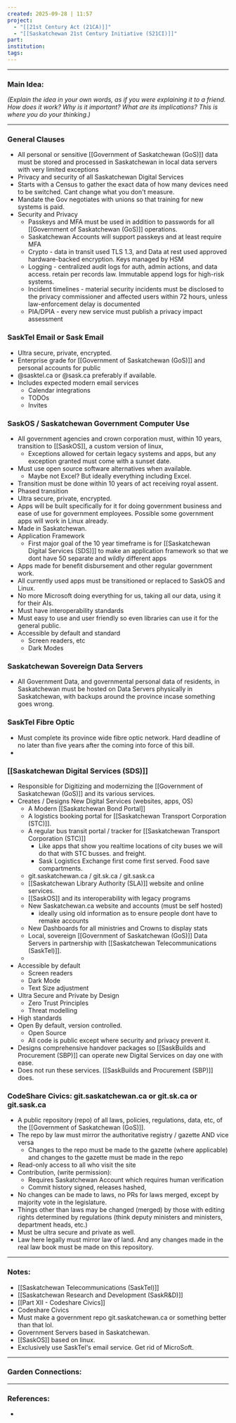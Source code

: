 ```yaml
---
created: 2025-09-28 | 11:57
project:
  - "[[21st Century Act (21CA)]]"
  - "[[Saskatchewan 21st Century Initiative (S21CI)]]"
part:
institution:
tags:
---
```

---
### Main Idea:

*(Explain the idea in your own words, as if you were explaining it to a friend. How does it work? Why is it important? What are its implications? This is where you do your thinking.)*

--- 

### General Clauses

- All personal or sensitive [[Government of Saskatchewan (GoS)]] data must be stored and processed in Saskatchewan in local data servers with very limited exceptions
- Privacy and security of all Saskatchewan Digital Services 
- Starts with a Census to gather the exact data of how many devices need to be switched. Cant change what you don't measure. 
- Mandate the Gov negotiates with unions so that training for new systems is paid. 
- Security and Privacy 
	- Passkeys and MFA must be used in addition to passwords for all [[Government of Saskatchewan (GoS)]] operations. 
	- Saskatchewan Accounts will support passkeys and at least require MFA 
	- Crypto - data in transit used TLS 1.3, and Data at rest used approved hardware-backed encryption. Keys managed by HSM 
	- Logging - centralized audit logs for auth, admin actions, and data access. retain per records law. Immutable append logs for high-risk systems. 
	- Incident timelines - material security incidents must be disclosed to the privacy commissioner and affected users within 72 hours, unless law-enforcement delay is documented 
	- PIA/DPIA - every new service must publish a privacy impact assessment 


### SaskTel Email or Sask Email 

- Ultra secure, private, encrypted. 
- Enterprise grade for [[Government of Saskatchewan (GoS)]] and personal accounts for public 
- @sasktel.ca or @sask.ca preferably if available. 
- Includes expected modern email services
	- Calendar integrations
	- TODOs
	- Invites

### SaskOS / Saskatchewan Government Computer Use

- All government agencies and crown corporation must, within 10 years, transition to [[SaskOS]], a custom version of linux, 
	- Exceptions allowed for certain legacy systems and apps, but any exception granted must come with a sunset date. 
- Must use open source software alternatives when available.
	- Maybe not Excel? But ideally everything including Excel. 
- Transition must be done within 10 years of act receiving royal assent. 
- Phased transition 
- Ultra secure, private, encrypted. 
- Apps will be built specifically for it for doing government business and ease of use for government employees. Possible some government apps will work in Linux already. 
- Made in Saskatchewan.
- Application Framework
	- First major goal of the 10 year timeframe is for [[Saskatchewan Digital Services (SDS)]] to make an application framework so that we dont have 50 separate and wildly different apps
- Apps made for benefit disbursement and other regular government work.
- All currently used apps must be transitioned or replaced to SaskOS and Linux. 
- No more Microsoft doing everything for us, taking all our data, using it for their AIs. 
- Must have interoperability standards 
- Must easy to use and user friendly so even libraries can use it for the general public. 
- Accessible by default and standard
	- Screen readers, etc
	- Dark Modes

### Saskatchewan Sovereign Data Servers 

- All Government Data, and governmental personal data of residents, in Saskatchewan must be hosted on Data Servers physically in Saskatchewan, with backups around the province incase something goes wrong. 

### SaskTel Fibre Optic

- Must complete its province wide fibre optic network. Hard deadline of no later than five years after the coming into force of this bill. 
- 
### [[Saskatchewan Digital Services (SDS)]] 

- Responsible for Digitizing and modernizing the [[Government of Saskatchewan (GoS)]] and its various services. 
- Creates / Designs New Digital Services (websites, apps, OS)
	- A Modern [[Saskatchewan Bond Portal]] 
	- A logistics booking portal for [[Saskatchewan Transport Corporation (STC)]].
	- A regular bus transit portal / tracker for [[Saskatchewan Transport Corporation (STC)]]
		- Like apps that show you realtime locations of city buses we will do that with STC busses. and freight. 
		- Sask Logistics Exchange first come first served. Food save compartments. 
	- git.saskatchewan.ca / git.sk.ca / git.sask.ca
	- [[Saskatchewan Library Authority (SLA)]] website and online services. 
	- [[SaskOS]] and its interoperability with legacy programs 
	- New Saskatchewan.ca website and accounts (must be self hosted)
		- ideally using old information as to ensure people dont have to remake accounts
	- New Dashboards for all ministries and Crowns to display stats
	- Local, sovereign [[Government of Saskatchewan (GoS)]] Data Servers in partnership with [[Saskatchewan Telecommunications (SaskTel)]]. 
	- 
- Accessible by default
	- Screen readers
	- Dark Mode
	- Text Size adjustment
- Ultra Secure and Private by Design
	- Zero Trust Principles
	- Threat modelling 
- High standards
- Open By default, version controlled. 
	- Open Source
	- All code is public except where security and privacy prevent it. 
- Designs comprehensive handover packages so [[SaskBuilds and Procurement (SBP)]] can operate new Digital Services on day one with ease. 
- Does not run these services. [[SaskBuilds and Procurement (SBP)]] does. 

### CodeShare Civics: git.saskatchewan.ca or git.sk.ca or git.sask.ca

- A public repository (repo) of all laws, policies, regulations, data, etc, of the [[Government of Saskatchewan (GoS)]]. 
- The repo by law must mirror the authoritative registry / gazette AND vice versa
	- Changes to the repo must be made to the gazette (where applicable) and changes to the gazette must be made in the repo
- Read-only access to all who visit the site
- Contribution, (write permission):
	- Requires Saskatchewan Account which requires human verification 
	- Commit history signed, releases hashed, 
- No changes can be made to laws, no PRs for laws merged, except by majority vote in the legislature. 
- Things other than laws may be changed (merged) by those with editing rights determined by regulations (think deputy ministers and ministers, department heads, etc.)
- Must be ultra secure and private as well. 
- Law here legally must mirror law of land. And any changes made in the real law book must be made on this repository. 


--- 
### Notes:

- [[Saskatchewan Telecommunications (SaskTel)]]
- [[Saskatchewan Research and Development (SaskR&D)]]
- [[Part XII - Codeshare Civics]] 
- Codeshare Civics
- Must make a government repo git.saskatchewan.ca or something better than that lol. 
- Government Servers based in Saskatchewan. 
- [[SaskOS]] based on linux. 
- Exclusively use SaskTel's email service. Get rid of MicroSoft. 



---
### Garden Connections:



--- 
### References: 

- 